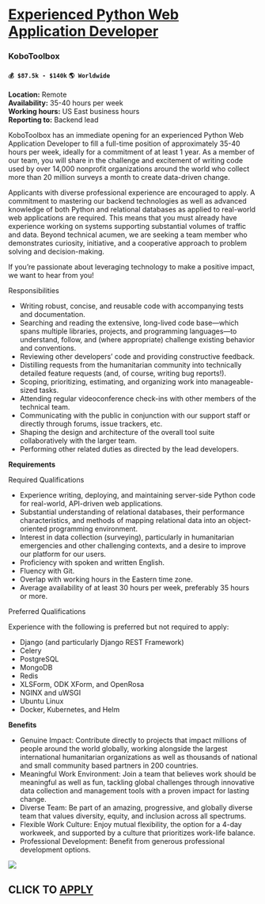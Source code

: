 # [Experienced Python Web Application Developer](https://www.remotewlb.com/apply/experienced-python-web-application-developer)  
### KoboToolbox  
#### `💰 $87.5k - $140k` `🌎 Worldwide`  

**Location:** Remote  
 **Availability:** 35-40 hours per week  
 **Working hours:** US East business hours  
 **Reporting to:** Backend lead

KoboToolbox has an immediate opening for an experienced Python Web Application Developer to fill a full-time position of approximately 35-40 hours per week, ideally for a commitment of at least 1 year. As a member of our team, you will share in the challenge and excitement of writing code used by over 14,000 nonprofit organizations around the world who collect more than 20 million surveys a month to create data-driven change.

Applicants with diverse professional experience are encouraged to apply. A commitment to mastering our backend technologies as well as advanced knowledge of both Python and relational databases as applied to real-world web applications are required. This means that you must already have experience working on systems supporting substantial volumes of traffic and data. Beyond technical acumen, we are seeking a team member who demonstrates curiosity, initiative, and a cooperative approach to problem solving and decision-making.

If you’re passionate about leveraging technology to make a positive impact, we want to hear from you!

Responsibilities

  * Writing robust, concise, and reusable code with accompanying tests and documentation.
  * Searching and reading the extensive, long-lived code base—which spans multiple libraries, projects, and programming languages—to understand, follow, and (where appropriate) challenge existing behavior and conventions.
  * Reviewing other developers’ code and providing constructive feedback.
  * Distilling requests from the humanitarian community into technically detailed feature requests (and, of course, writing bug reports!).
  * Scoping, prioritizing, estimating, and organizing work into manageable-sized tasks.
  * Attending regular videoconference check-ins with other members of the technical team.
  * Communicating with the public in conjunction with our support staff or directly through forums, issue trackers, etc.
  * Shaping the design and architecture of the overall tool suite collaboratively with the larger team.
  * Performing other related duties as directed by the lead developers.

  
  
**Requirements**  
  
Required Qualifications

  * Experience writing, deploying, and maintaining server-side Python code for real-world, API-driven web applications.
  * Substantial understanding of relational databases, their performance characteristics, and methods of mapping relational data into an object-oriented programming environment.
  * Interest in data collection (surveying), particularly in humanitarian emergencies and other challenging contexts, and a desire to improve our platform for our users.
  * Proficiency with spoken and written English.
  * Fluency with Git.
  * Overlap with working hours in the Eastern time zone.
  * Average availability of at least 30 hours per week, preferably 35 hours or more.

Preferred Qualifications

Experience with the following is preferred but not required to apply:

  * Django (and particularly Django REST Framework)
  * Celery
  * PostgreSQL
  * MongoDB
  * Redis
  * XLSForm, ODK XForm, and OpenRosa
  * NGINX and uWSGI
  * Ubuntu Linux
  * Docker, Kubernetes, and Helm

  
  
**Benefits**  
  

  * Genuine Impact: Contribute directly to projects that impact millions of people around the world globally, working alongside the largest international humanitarian organizations as well as thousands of national and small community based partners in 200 countries.
  * Meaningful Work Environment: Join a team that believes work should be meaningful as well as fun, tackling global challenges through innovative data collection and management tools with a proven impact for lasting change.
  * Diverse Team: Be part of an amazing, progressive, and globally diverse team that values diversity, equity, and inclusion across all spectrums.
  * Flexible Work Culture: Enjoy mutual flexibility, the option for a 4-day workweek, and supported by a culture that prioritizes work-life balance.
  * Professional Development: Benefit from generous professional development options.

![](https://remotive.com/job/track/1906222/blank.gif?source=public_api)  
## CLICK TO [APPLY](https://www.remotewlb.com/apply/experienced-python-web-application-developer)

